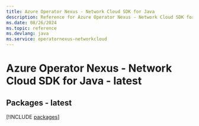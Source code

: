 ```yaml
---
title: Azure Operator Nexus - Network Cloud SDK for Java
description: Reference for Azure Operator Nexus - Network Cloud SDK for Java
ms.date: 08/26/2024
ms.topic: reference
ms.devlang: java
ms.service: operatornexus-networkcloud
---
```

# Azure Operator Nexus - Network Cloud SDK for Java - latest
## Packages - latest
[!INCLUDE [packages](operator-nexus---network-cloud-index.md)]